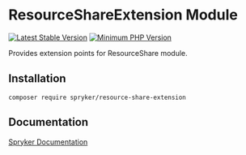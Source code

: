 # ResourceShareExtension Module
[![Latest Stable Version](https://poser.pugx.org/spryker/resource-share-extension/v/stable.svg)](https://packagist.org/packages/spryker/resource-share-extension)
[![Minimum PHP Version](https://img.shields.io/badge/php-%3E%3D%207.3-8892BF.svg)](https://php.net/)

Provides extension points for ResourceShare module.

## Installation

```
composer require spryker/resource-share-extension
```

## Documentation

[Spryker Documentation](https://documentation.spryker.com/module_guide/overview.htm)
